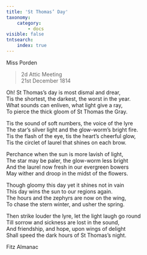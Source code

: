 ```yaml
---
title: 'St Thomas’ Day'
taxonomy:
    category:
        - docs
visible: false
tntsearch:
    index: true
---
```


<div class="author">Miss Porden</div>

> 2d Attic Meeting  
> 21st December 1814


Oh! St Thomas’s day is most dismal and drear,  
Tis the shortest, the darkest, the worst in the year.  
What sounds can enliven, what light give a ray,  
To pierce the thick gloom of St Thomas the Gray.  

Tis the sound of soft numbers, the voice of the lyre  
The star’s silver light and the glow-worm’s bright fire.  
Tis the flash of the eye, tis the heart’s cheerful glow,  
Tis the circlet of laurel that shines on each brow.

Perchance when the sun is more lavish of light,  
The star may be paler, the glow-worm less bright  
And the laurel now fresh in our evergreen bowers  
May wither and droop in the midst of the flowers.  

Though gloomy this day yet it shines not in vain  
This day wins the sun to our regions again.  
The hours and the zephyrs are now on the wing,  
To chase the stern winter, and usher the spring.  

Then strike louder the lyre, let the light laugh go round  
Till sorrow and sickness are lost in the sound,  
And friendship, and hope, upon wings of delight  
Shall speed the dark hours of St Thomas’s night.

Fitz Almanac